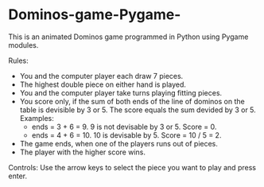 # Dominos-game-Pygame-

This is an animated Dominos game programmed in Python using Pygame modules.

Rules:
- You and the computer player each draw 7 pieces.
- The highest double piece on either hand is played.
- You and the computer player take turns playing fitting pieces.
- You score only, if the sum of both ends of the line of dominos on the table is devisible by 3 or 5.
  The score equals the sum devided by 3 or 5.
  Examples:
  - ends = 3 + 6 = 9. 9 is not devisable by 3 or 5. Score = 0.
  - ends = 4 + 6 = 10. 10 is devisable by 5. Score = 10 / 5 = 2.
- The game ends, when one of the players runs out of pieces.
- The player with the higher score wins.

Controls:
Use the arrow keys to select the piece you want to play and press enter.
